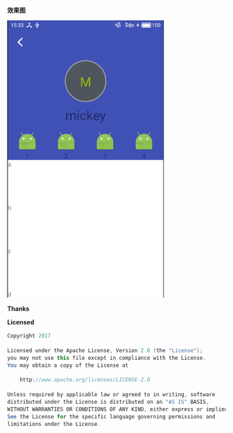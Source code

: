 **效果图**

![2017-05-11 15_36_01.gif](https://github.com/aaironman/DingdingHeader/blob/master/gif/2017-05-11%2015_36_01.gif)

**Thanks**

[noties/Scrollable]: https://github.com/noties/Scrollable

**Licensed**

```java
Copyright 2017 

Licensed under the Apache License, Version 2.0 (the "License");
you may not use this file except in compliance with the License.
You may obtain a copy of the License at

    http://www.apache.org/licenses/LICENSE-2.0

Unless required by applicable law or agreed to in writing, software
distributed under the License is distributed on an "AS IS" BASIS,
WITHOUT WARRANTIES OR CONDITIONS OF ANY KIND, either express or implied.
See the License for the specific language governing permissions and
limitations under the License.
```

